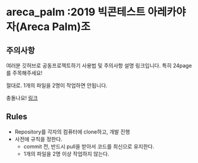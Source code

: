 # areca_palm :2019 빅콘테스트 아레카야자(Areca Palm)조

## 주의사항

여러분 깃허브로 공동프로젝트하기
사용법 및 주의사항 설명 링크입니다.
특히 24page를 주목해주세요!

절대로. 1개의 파일을 2명이 작업하면 안됩니다.

충돌나요!
[링크](https://www.slideshare.net/nexusz99/github-64532279)

## Rules
* Repository를 각자의 컴퓨터에 clone하고, 개발 진행
* 사전에 규칙을 정한다.
	* commit 전, 반드시 pull을 받아서 코드를 최신으로 유지한다.
	* 1개의 파일을 2명 이상 작업하지 않는다.
